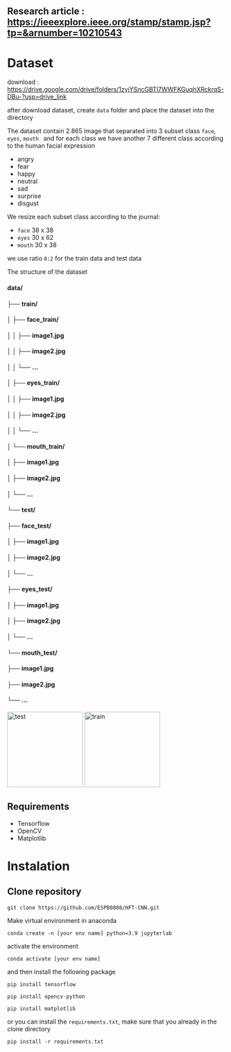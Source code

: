 ## Research article : https://ieeexplore.ieee.org/stamp/stamp.jsp?tp=&arnumber=10210543

# Dataset 
download : https://drive.google.com/drive/folders/1zyjYSncGBTl7WWFKGuqhXRckrqS-DBu-?usp=drive_link

after download dataset, create `data` folder and place the dataset into the directory

The dataset contain 2.865 image that separated into 3 subset class  `face`, `eyes`, `mouth ` and for each class we have another 7 different class according to the human facial expression
* angry
* fear
* happy
* neutral
* sad
* surprise
* disgust

We resize each subset class according to the journal:
* `face` 38 x 38
* `eyes` 30 x 62
* `mouth` 30 x 38

we use ratio `8:2` for the train data and test data

The structure of the dataset

#### data/
#### ├── train/
#### │   ├── face_train/
#### │   │   ├── image1.jpg
#### │   │   ├── image2.jpg
#### │   │   └── ...
#### │   ├── eyes_train/
#### │   │   ├── image1.jpg
#### │   │   ├── image2.jpg
#### │   │   └── ...
#### │   └── mouth_train/
#### │       ├── image1.jpg
#### │       ├── image2.jpg
#### │       └── ...
#### └── test/
####     ├── face_test/
####     │   ├── image1.jpg
####     │   ├── image2.jpg
####     │   └── ...
####     ├── eyes_test/
####     │   ├── image1.jpg
####     │   ├── image2.jpg
####     │   └── ...
####     └── mouth_test/
####         ├── image1.jpg
####         ├── image2.jpg
####         └── ...

<img width="174" alt="test" src="https://github.com/ESPB0808/HFT-CNN/assets/115124715/ea8f250b-a6d4-4d9c-b5f0-8ebeef9b39e4">
<img width="174" alt="train" src="https://github.com/ESPB0808/HFT-CNN/assets/115124715/348641b9-320e-456c-bab0-49f453e099b3">


## Requirements
* Tensorflow 
* OpenCV
* Matplotlib 

# Instalation
## Clone repository
```
git clone https://github.com/ESPB0808/HFT-CNN.git
```
Make virtual environment in anaconda
```
conda create -n [your env name] python=3.9 jupyterlab
```
activate the environment
```
conda activate [your env name]
```
and then install the following package
```
pip install tensorflow
```
```
pip install opencv-python
```
```
pip install matplotlib
```

or you can install the `requirements.txt`, make sure that you already in the clone directory
```
pip install -r requirements.txt
```

